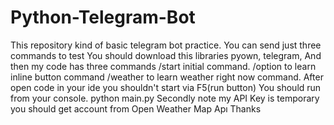 # Python-Telegram-Bot
This repository kind of basic telegram bot practice. You can send just three commands to test
You should download this libraries
pyown, telegram,
And then my code has three commands
/start initial command.
/option to learn inline button command
/weather to learn weather right now command.
After open code in your ide you shouldn't start via F5(run button) 
You should run from your console.
python main.py
Secondly note my API Key is temporary you should get account from Open Weather Map Apı
Thanks
